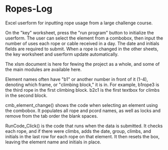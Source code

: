 # Ropes-Log
Excel userform for inputting rope usage from a large challenge course.

On the "key" worksheet, press the "run program" button to initialize the userform. The user can select the element from a combobox, then input the number of uses each rope or cable received in a day. The date and initials fields are required to submit. When a rope is changed in the other sheets, the key worksheet and userform update automatically.

The xlsm document is here for fewing the project as a whole, and some of the main modules are available here.

Element names often have "b1" or another number in front of it (1-4), denoting which frame, or "climbing block," it is in. For example, b1rope3 is the third rope in the first climbing block. b2c1 is the first textbox for climbs in the second block.

cmb_element_change() shows the code when selecting an element using the combobox. It populates all rope and pcord names, as well as locks and remove from the tab order the blank spaces.

RunCode_Click() is the code that runs when the data is submitted. It checks each rope, and if there were climbs, adds the date, group, climbs, and initials in the last row for each rope on that element. It then resets the box, leaving the element name and initials in place.
